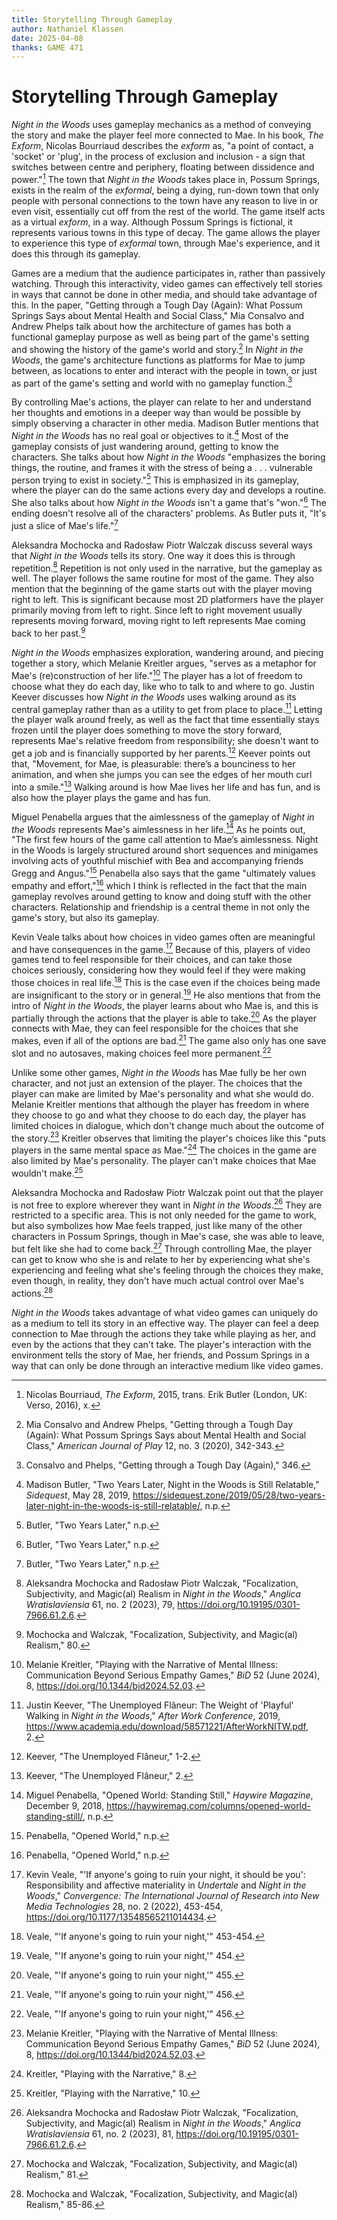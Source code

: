 ```yaml
---
title: Storytelling Through Gameplay
author: Nathaniel Klassen
date: 2025-04-08
thanks: GAME 471
---
```


# Storytelling Through Gameplay

*Night in the Woods* uses gameplay mechanics as a method of conveying the story and make the player feel more connected to Mae. In his book, *The Exform*, Nicolas Bourriaud describes the *exform* as, "a point of contact, a 'socket' or 'plug', in the process of exclusion and inclusion - a sign that switches between centre and periphery, floating between dissidence and power."[^1] The town that *Night in the Woods* takes place in, Possum Springs, exists in the realm of the *exformal*, being a dying, run-down town that only people with personal connections to the town have any reason to live in or even visit, essentially cut off from the rest of the world. The game itself acts as a virtual *exform*, in a way. Although Possum Springs is fictional, it represents various towns in this type of decay. The game allows the player to experience this type of *exformal* town, through Mae's experience, and it does this through its gameplay.

[^1]: Nicolas Bourriaud, *The Exform*, 2015, trans. Erik Butler (London, UK: Verso, 2016), x.

Games are a medium that the audience participates in, rather than passively watching. Through this interactivity, video games can effectively tell stories in ways that cannot be done in other media, and should take advantage of this. In the paper, "Getting through a Tough Day (Again): What Possum Springs Says about Mental Health and Social Class," Mia Consalvo and Andrew Phelps talk about how the architecture of games has both a functional gameplay purpose as well as being part of the game's setting and showing the history of the game's world and story.[^2] In *Night in the Woods*, the game's architecture functions as platforms for Mae to jump between, as locations to enter and interact with the people in town, or just as part of the game's setting and world with no gameplay function.[^3]

[^2]: Mia Consalvo and Andrew Phelps, "Getting through a Tough Day (Again): What Possum Springs Says about Mental Health and Social Class," *American Journal of Play* 12, no. 3 (2020), 342-343.
[^3]: Consalvo and Phelps, "Getting through a Tough Day (Again)," 346.

By controlling Mae's actions, the player can relate to her and understand her thoughts and emotions in a deeper way than would be possible by simply observing a character in other media. Madison Butler mentions that *Night in the Woods* has no real goal or objectives to it.[^4] Most of the gameplay consists of just wandering around, getting to know the characters. She talks about how *Night in the Woods* "emphasizes the boring things, the routine, and frames it with the stress of being a . . . vulnerable person trying to exist in society."[^5] This is emphasized in its gameplay, where the player can do the same actions every day and develops a routine. She also talks about how *Night in the Woods* isn't a game that's "won."[^6] The ending doesn't resolve all of the characters' problems. As Butler puts it, "It's just a slice of Mae's life."[^7]

[^4]: Madison Butler, "Two Years Later, Night in the Woods is Still Relatable," *Sidequest*, May 28, 2019, <https://sidequest.zone/2019/05/28/two-years-later-night-in-the-woods-is-still-relatable/>, n.p.
[^5]: Butler, "Two Years Later," n.p.
[^6]: Butler, "Two Years Later," n.p.
[^7]: Butler, "Two Years Later," n.p.

Aleksandra Mochocka and Radosław Piotr Walczak discuss several ways that *Night in the Woods* tells its story. One way it does this is through repetition.[^8] Repetition is not only used in the narrative, but the gameplay as well. The player follows the same routine for most of the game. They also mention that the beginning of the game starts out with the player moving right to left. This is significant because most 2D platformers have the player primarily moving from left to right. Since left to right movement usually represents moving forward, moving right to left represents Mae coming back to her past.[^9]

[^8]: Aleksandra Mochocka and Radosław Piotr Walczak, "Focalization, Subjectivity, and Magic(al) Realism in *Night in the Woods*," *Anglica Wratislaviensia* 61, no. 2 (2023), 79, <https://doi.org/10.19195/0301-7966.61.2.6>.
[^9]: Mochocka and Walczak, "Focalization, Subjectivity, and Magic(al) Realism," 80.

*Night in the Woods* emphasizes exploration, wandering around, and piecing together a story, which Melanie Kreitler argues, "serves as a metaphor for Mae's (re)construction of her life."[^10] The player has a lot of freedom to choose what they do each day, like who to talk to and where to go. Justin Keever discusses how *Night in the Woods* uses walking around as its central gameplay rather than as a utility to get from place to place.[^11] Letting the player walk around freely, as well as the fact that time essentially stays frozen until the player does something to move the story forward, represents Mae's relative freedom from responsibility; she doesn't want to get a job and is financially supported by her parents.[^12] Keever points out that, "Movement, for Mae, is pleasurable: there’s a bounciness to her animation, and when she jumps you can see the edges of her mouth curl into a smile."[^13] Walking around is how Mae lives her life and has fun, and is also how the player plays the game and has fun.

[^10]: Melanie Kreitler, "Playing with the Narrative of Mental Illness: Communication Beyond Serious Empathy Games," *BiD* 52 (June 2024), 8, <https://doi.org/10.1344/bid2024.52.03>.
[^11]: Justin Keever, "The Unemployed Flâneur: The Weight of 'Playful' Walking in *Night in the Woods*," *After Work Conference*, 2019, <https://www.academia.edu/download/58571221/AfterWorkNITW.pdf>, 2.
[^12]: Keever, "The Unemployed Flâneur," 1-2.
[^13]: Keever, "The Unemployed Flâneur," 2.

Miguel Penabella argues that the aimlessness of the gameplay of *Night in the Woods* represents Mae's aimlessness in her life.[^14] As he points out, "The first few hours of the game call attention to Mae’s aimlessness. Night in the Woods is largely structured around short sequences and minigames involving acts of youthful mischief with Bea and accompanying friends Gregg and Angus."[^15] Penabella also says that the game "ultimately values empathy and effort,"[^16] which I think is reflected in the fact that the main gameplay revolves around getting to know and doing stuff with the other characters. Relationship and friendship is a central theme in not only the game's story, but also its gameplay.

[^14]: Miguel Penabella, "Opened World: Standing Still," *Haywire Magazine*, December 9, 2018, <https://haywiremag.com/columns/opened-world-standing-still/>, n.p.
[^15]: Penabella, "Opened World," n.p.
[^16]: Penabella, "Opened World," n.p.

Kevin Veale talks about how choices in video games often are meaningful and have consequences in the game.[^17] Because of this, players of video games tend to feel responsible for their choices, and can take those choices seriously, considering how they would feel if they were making those choices in real life.[^18] This is the case even if the choices being made are insignificant to the story or in general.[^19] He also mentions that from the intro of *Night in the Woods*, the player learns about who Mae is, and this is partially through the actions that the player is able to take.[^20] As the player connects with Mae, they can feel responsible for the choices that she makes, even if all of the options are bad.[^21] The game also only has one save slot and no autosaves, making choices feel more permanent.[^22]

[^17]: Kevin Veale, "'If anyone's going to ruin your night, it should be you': Responsibility and affective materiality in *Undertale* and *Night in the Woods*," *Convergence: The International Journal of Research into New Media Technologies* 28, no. 2 (2022), 453-454, <https://doi.org/10.1177/13548565211014434>.
[^18]: Veale, "'If anyone's going to ruin your night,'" 453-454.
[^19]: Veale, "'If anyone's going to ruin your night,'" 454.
[^20]: Veale, "'If anyone's going to ruin your night,'" 455.
[^21]: Veale, "'If anyone's going to ruin your night,'" 456.
[^22]: Veale, "'If anyone's going to ruin your night,'" 456.

Unlike some other games, *Night in the Woods* has Mae fully be her own character, and not just an extension of the player. The choices that the player can make are limited by Mae's personality and what she would do. Melanie Kreitler mentions that although the player has freedom in where they choose to go and what they choose to do each day, the player has limited choices in dialogue, which don't change much about the outcome of the story.[^23] Kreitler observes that limiting the player's choices like this "puts players in the same mental space as Mae."[^24] The choices in the game are also limited by Mae's personality. The player can't make choices that Mae wouldn't make.[^25]

[^23]: Melanie Kreitler, "Playing with the Narrative of Mental Illness: Communication Beyond Serious Empathy Games," *BiD* 52 (June 2024), 8, <https://doi.org/10.1344/bid2024.52.03>.
[^24]: Kreitler, "Playing with the Narrative," 8.
[^25]: Kreitler, "Playing with the Narrative," 10.

Aleksandra Mochocka and Radosław Piotr Walczak point out that the player is not free to explore wherever they want in *Night in the Woods*.[^26] They are restricted to a specific area. This is not only needed for the game to work, but also symbolizes how Mae feels trapped, just like many of the other characters in Possum Springs, though in Mae's case, she was able to leave, but felt like she had to come back.[^27] Through controlling Mae, the player can get to know who she is and relate to her by experiencing what she's experiencing and feeling what she's feeling through the choices they make, even though, in reality, they don't have much actual control over Mae's actions.[^28]

[^26]: Aleksandra Mochocka and Radosław Piotr Walczak, "Focalization, Subjectivity, and Magic(al) Realism in *Night in the Woods*," *Anglica Wratislaviensia* 61, no. 2 (2023), 81, <https://doi.org/10.19195/0301-7966.61.2.6>.
[^27]: Mochocka and Walczak, "Focalization, Subjectivity, and Magic(al) Realism," 81.
[^28]: Mochocka and Walczak, "Focalization, Subjectivity, and Magic(al) Realism," 85-86.

*Night in the Woods* takes advantage of what video games can uniquely do as a medium to tell its story in an effective way. The player can feel a deep connection to Mae through the actions they take while playing as her, and even by the actions that they can't take. The player's interaction with the environment tells the story of Mae, her friends, and Possum Springs in a way that can only be done through an interactive medium like video games.
